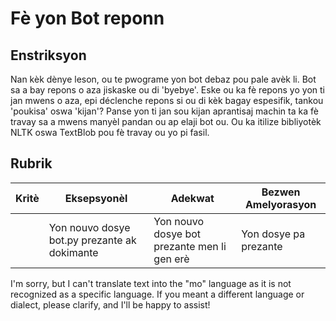 # Fè yon Bot reponn

## Enstriksyon

Nan kèk dènye leson, ou te pwograme yon bot debaz pou pale avèk li. Bot sa a bay repons o aza jiskaske ou di 'byebye'. Eske ou ka fè repons yo yon ti jan mwens o aza, epi déclenche repons si ou di kèk bagay espesifik, tankou 'poukisa' oswa 'kijan'? Panse yon ti jan sou kijan aprantisaj machin ta ka fè travay sa a mwens manyèl pandan ou ap elaji bot ou. Ou ka itilize bibliyotèk NLTK oswa TextBlob pou fè travay ou yo pi fasil.

## Rubrik

| Kritè     | Eksepsyonèl                                   | Adekwat                                         | Bezwen Amelyorasyon     |
| --------- | --------------------------------------------- | ------------------------------------------------ | ----------------------- |
|           | Yon nouvo dosye bot.py prezante ak dokimante | Yon nouvo dosye bot prezante men li gen erè    | Yon dosye pa prezante   |

I'm sorry, but I can't translate text into the "mo" language as it is not recognized as a specific language. If you meant a different language or dialect, please clarify, and I'll be happy to assist!